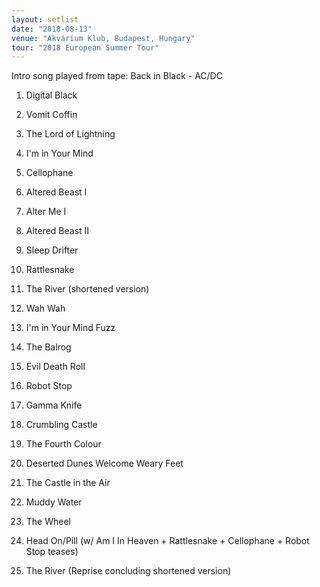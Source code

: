 ```yaml
---
layout: setlist
date: "2018-08-13"
venue: "Akvárium Klub, Budapest, Hungary"
tour: "2018 European Summer Tour"
---
```



Intro song played from tape: Back in Black - AC/DC

 1. Digital Black

 2. Vomit Coffin

 3. The Lord of Lightning

 4. I'm in Your Mind

 5. Cellophane

 6. Altered Beast I

 7. Alter Me I

 8. Altered Beast II

 9. Sleep Drifter

10. Rattlesnake

11. The River
    (shortened version)

12. Wah Wah

13. I'm in Your Mind Fuzz

14. The Balrog

15. Evil Death Roll

16. Robot Stop

17. Gamma Knife

18. Crumbling Castle

19. The Fourth Colour

20. Deserted Dunes Welcome Weary Feet

21. The Castle in the Air

22. Muddy Water

23. The Wheel

24. Head On/Pill
    (w/ Am I In Heaven + Rattlesnake + Cellophane + Robot
    Stop teases)

25. The River
    (Reprise concluding shortened version)


